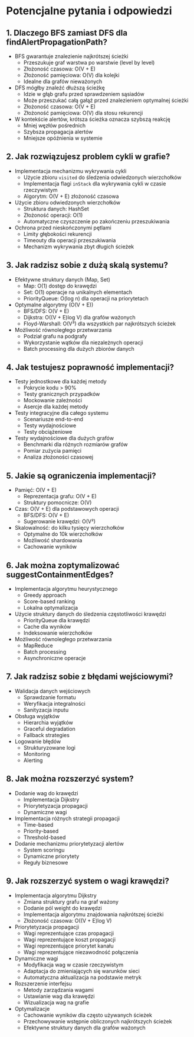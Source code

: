 # Potencjalne pytania i odpowiedzi

## 1. Dlaczego BFS zamiast DFS dla findAlertPropagationPath?

- BFS gwarantuje znalezienie najkrótszej ścieżki
    - Przeszukuje graf warstwa po warstwie (level by level)
    - Złożoność czasowa: O(V + E)
    - Złożoność pamięciowa: O(V) dla kolejki
    - Idealne dla grafów nieważonych
- DFS mógłby znaleźć dłuższą ścieżkę
    - Idzie w głąb grafu przed sprawdzeniem sąsiadów
    - Może przeszukać całą gałąź przed znalezieniem optymalnej ścieżki
    - Złożoność czasowa: O(V + E)
    - Złożoność pamięciowa: O(V) dla stosu rekurencji
- W kontekście alertów, krótsza ścieżka oznacza szybszą reakcję
    - Mniej węzłów pośrednich
    - Szybsza propagacja alertów
    - Mniejsze opóźnienia w systemie

## 2. Jak rozwiązujesz problem cykli w grafie?

- Implementacja mechanizmu wykrywania cykli
    - Użycie zbioru `visited` do śledzenia odwiedzonych wierzchołków
    - Implementacja flagi `inStack` dla wykrywania cykli w czasie rzeczywistym
    - Algorytm: O(V + E) złożoność czasowa
- Użycie zbioru odwiedzonych wierzchołków
    - Struktura danych: HashSet
    - Złożoność operacji: O(1)
    - Automatyczne czyszczenie po zakończeniu przeszukiwania
- Ochrona przed nieskończonymi pętlami
    - Limity głębokości rekurencji
    - Timeouty dla operacji przeszukiwania
    - Mechanizm wykrywania zbyt długich ścieżek

## 3. Jak radzisz sobie z dużą skalą systemu?

- Efektywne struktury danych (Map, Set)
    - Map: O(1) dostęp do krawędzi
    - Set: O(1) operacje na unikalnych elementach
    - PriorityQueue: O(log n) dla operacji na priorytetach
- Optymalne algorytmy (O(V + E))
    - BFS/DFS: O(V + E)
    - Dijkstra: O((V + E)log V) dla grafów ważonych
    - Floyd-Warshall: O(V³) dla wszystkich par najkrótszych ścieżek
- Możliwość równoległego przetwarzania
    - Podział grafu na podgrafy
    - Wykorzystanie wątków dla niezależnych operacji
    - Batch processing dla dużych zbiorów danych

## 4. Jak testujesz poprawność implementacji?

- Testy jednostkowe dla każdej metody
    - Pokrycie kodu > 90%
    - Testy granicznych przypadków
    - Mockowanie zależności
    - Asercje dla każdej metody
- Testy integracyjne dla całego systemu
    - Scenariusze end-to-end
    - Testy wydajnościowe
    - Testy obciążeniowe
- Testy wydajnościowe dla dużych grafów
    - Benchmarki dla różnych rozmiarów grafów
    - Pomiar zużycia pamięci
    - Analiza złożoności czasowej

## 5. Jakie są ograniczenia implementacji?

- Pamięć: O(V + E)
    - Reprezentacja grafu: O(V + E)
    - Struktury pomocnicze: O(V)
- Czas: O(V + E) dla podstawowych operacji
    - BFS/DFS: O(V + E)
    - Sugerowanie krawędzi: O(V²)
- Skalowalność: do kilku tysięcy wierzchołków
    - Optymalne do 10k wierzchołków
    - Możliwość shardowania
    - Cachowanie wyników

## 6. Jak można zoptymalizować suggestContainmentEdges?

- Implementacja algorytmu heurystycznego
    - Greedy approach
    - Score-based ranking
    - Lokalna optymalizacja
- Użycie struktury danych do śledzenia częstotliwości krawędzi
    - PriorityQueue dla krawędzi
    - Cache dla wyników
    - Indeksowanie wierzchołków
- Możliwość równoległego przetwarzania
    - MapReduce
    - Batch processing
    - Asynchroniczne operacje

## 7. Jak radzisz sobie z błędami wejściowymi?

- Walidacja danych wejściowych
    - Sprawdzanie formatu
    - Weryfikacja integralności
    - Sanityzacja inputu
- Obsługa wyjątków
    - Hierarchia wyjątków
    - Graceful degradation
    - Fallback strategies
- Logowanie błędów
    - Strukturyzowane logi
    - Monitoring
    - Alerting

## 8. Jak można rozszerzyć system?

- Dodanie wag do krawędzi
    - Implementacja Dijkstry
    - Priorytetyzacja propagacji
    - Dynamiczne wagi
- Implementacja różnych strategii propagacji
    - Time-based
    - Priority-based
    - Threshold-based
- Dodanie mechanizmu priorytetyzacji alertów
    - System scoringu
    - Dynamiczne priorytety
    - Reguły biznesowe

## 9. Jak rozszerzyć system o wagi krawędzi?

- Implementacja algorytmu Dijkstry
    - Zmiana struktury grafu na graf ważony
    - Dodanie pól weight do krawędzi
    - Implementacja algorytmu znajdowania najkrótszej ścieżki
    - Złożoność czasowa: O((V + E)log V)
- Priorytetyzacja propagacji
    - Wagi reprezentujące czas propagacji
    - Wagi reprezentujące koszt propagacji
    - Wagi reprezentujące priorytet kanału
    - Wagi reprezentujące niezawodność połączenia
- Dynamiczne wagi
    - Modyfikacja wag w czasie rzeczywistym
    - Adaptacja do zmieniających się warunków sieci
    - Automatyczna aktualizacja na podstawie metryk
- Rozszerzenie interfejsu
    - Metody zarządzania wagami
    - Ustawianie wag dla krawędzi
    - Wizualizacja wag na grafie
- Optymalizacje
    - Cachowanie wyników dla często używanych ścieżek
    - Przechowywanie wstępnie obliczonych najkrótszych ścieżek
    - Efektywne struktury danych dla grafów ważonych


